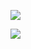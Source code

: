 [![](https://github-readme-stats.vercel.app/api/top-langs/?username=user11681&layout=compact&langs_count=10&theme=gruvbox)](https://github.com/anuraghazra/github-readme-stats)

[![](https://github-readme-stats.vercel.app/api?username=user11681&theme=gruvbox)](https://github.com/anuraghazra/github-readme-stats)
